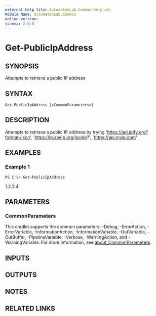 ```yaml
---
external help file: AutomatedLab.Common-Help.xml
Module Name: AutomatedLab.Common
online version:
schema: 2.0.0
---
```


# Get-PublicIpAddress

## SYNOPSIS
Attempts to retrieve a public IP address

## SYNTAX

```
Get-PublicIpAddress [<CommonParameters>]
```

## DESCRIPTION
Attempts to retrieve a public IP address by trying 'https://api.ipify.org?format=json', 'https://ip.seeip.org/jsonip?', 'https://api.myip.com'

## EXAMPLES

### Example 1
```
PS C:\> Get-PublicIpAddress
```

1.2.3.4

## PARAMETERS

### CommonParameters
This cmdlet supports the common parameters: -Debug, -ErrorAction, -ErrorVariable, -InformationAction, -InformationVariable, -OutVariable, -OutBuffer, -PipelineVariable, -Verbose, -WarningAction, and -WarningVariable. For more information, see [about_CommonParameters](http://go.microsoft.com/fwlink/?LinkID=113216).

## INPUTS

## OUTPUTS

## NOTES

## RELATED LINKS
